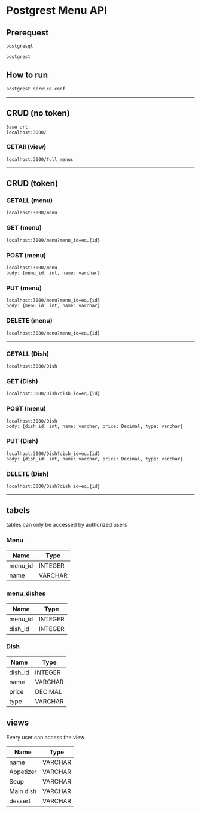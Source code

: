 # Postgrest Menu API


## Prerequest
```
postgresql

postgrest

```


## How to run
``` bash
postgrest service.conf
```

---

## CRUD (no token)

```
Base url:
localhost:3000/
```

### GETAll (view)
```localhost:3000/full_menus```

---

## CRUD (token)

### GETALL (menu)
```localhost:3000/menu```

### GET (menu)
```localhost:3000/menu?menu_id=eq.{id}```

### POST (menu)
```
localhost:3000/menu
body: {menu_id: int, name: varchar}
```

### PUT (menu)
```
localhost:3000/menu?menu_id=eq.{id}
body: {menu_id: int, name: varchar}
```

### DELETE (menu)
```localhost:3000/menu?menu_id=eq.{id}```

---

### GETALL (Dish)
```localhost:3000/Dish```

### GET (Dish)
```localhost:3000/Dish?dish_id=eq.{id}```

### POST (menu)
```
localhost:3000/Dish
body: {dish_id: int, name: varchar, price: Decimal, type: varchar}
```

### PUT (Dish)
```
localhost:3000/Dish?dish_id=eq.{id}
body: {dish_id: int, name: varchar, price: Decimal, type: varchar}
```

### DELETE (Dish)
```localhost:3000/Dish?dish_id=eq.{id}```

---

## tabels

tables can only be accessed by authorized users

### Menu

| Name          | Type     |  
| ------------- | ---      |
| menu_id       | INTEGER  |
| name          | VARCHAR  |

### menu_dishes

| Name          | Type     |  
| ------------- | ---      |
| menu_id       | INTEGER  |
| dish_id       | INTEGER  |

### Dish

| Name          | Type     |  
| ------------- | ---      |
| dish_id       | INTEGER  |
| name          | VARCHAR  |
| price         | DECIMAL  |
| type          | VARCHAR  |  

## views

Every user can access the view

| Name          | Type     |  
| ------------- | ---      |
| name          | VARCHAR  |
| Appetizer     | VARCHAR  |
| Soup          | VARCHAR  |
| Main dish     | VARCHAR  |  
| dessert       | VARCHAR  |  

